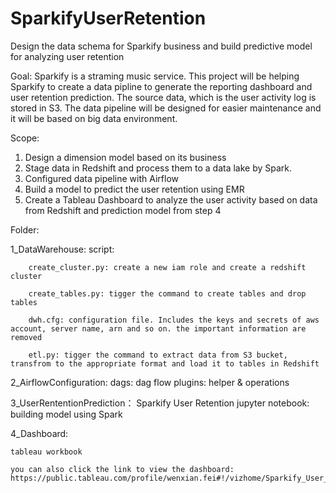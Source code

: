 # SparkifyUserRetention
Design the data schema for Sparkify business and build predictive model for analyzing user retention



Goal: 
Sparkify is a straming music service. This project will be helping Sparkify to create a data pipline to generate the reporting dashboard and user retention prediction. The source data, which is the user activity log is stored in S3. The data pipeline will be designed for easier maintenance and it will be based on big data environment. 

Scope:
1. Design a dimension model based on its business   
2. Stage data in Redshift and process them to a data lake by Spark.
3. Configured data pipeline with Airflow
4. Build a model to predict the user retention using EMR
5. Create a Tableau Dashboard to analyze the user activity based on data from Redshift and prediction model from step 4



Folder:

1_DataWarehouse:
    script:
    
        create_cluster.py: create a new iam role and create a redshift cluster
        
        create_tables.py: tigger the command to create tables and drop tables
        
        dwh.cfg: configuration file. Includes the keys and secrets of aws account, server name, arn and so on. the important information are removed
        
        etl.py: tigger the command to extract data from S3 bucket, transfrom to the appropriate format and load it to tables in Redshift

2_AirflowConfiguration:
    dags: dag flow
    plugins: helper & operations

3_UserRententionPrediction：
    Sparkify User Retention jupyter notebook: building model using Spark


4_Dashboard:

    tableau workbook
    
    you can also click the link to view the dashboard: https://public.tableau.com/profile/wenxian.fei#!/vizhome/Sparkify_User_Retention/UserAnalysisReport

